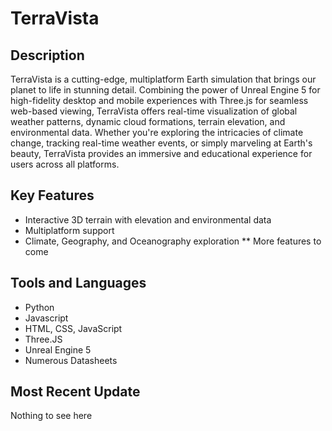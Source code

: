 # TerraVista

## Description
TerraVista is a cutting-edge, multiplatform Earth simulation that brings our planet to life in stunning detail. Combining the power of Unreal Engine 5 for high-fidelity desktop and mobile experiences with Three.js for seamless web-based viewing, TerraVista offers real-time visualization of global weather patterns, dynamic cloud formations, terrain elevation, and environmental data. Whether you're exploring the intricacies of climate change, tracking real-time weather events, or simply marveling at Earth's beauty, TerraVista provides an immersive and educational experience for users across all platforms.

## Key Features
* Interactive 3D terrain with elevation and environmental data
* Multiplatform support
* Climate, Geography, and Oceanography exploration
** More features to come

## Tools and Languages
* Python
* Javascript
* HTML, CSS, JavaScript
* Three.JS
* Unreal Engine 5
* Numerous Datasheets

## Most Recent Update
Nothing to see here
